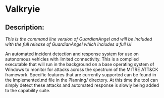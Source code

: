 # Valkryie
## Description:

*This is the command line version of GuardianAngel and will be included with the full release of GuardianAngel which includes a full UI*

An automated incident detection and response system for use on autonomous vehicles with limited connectivity. This is a compiled executable that will run in the background on a base operating system of Windows to monitor for attacks across the spectrum of the MITRE ATT&CK framework. Specific features that are currently supported can be found in the Implemented.md file in the Planning/ directory. At this time the tool can simply detect these attacks and automated response is slowly being added to the capability suite.
